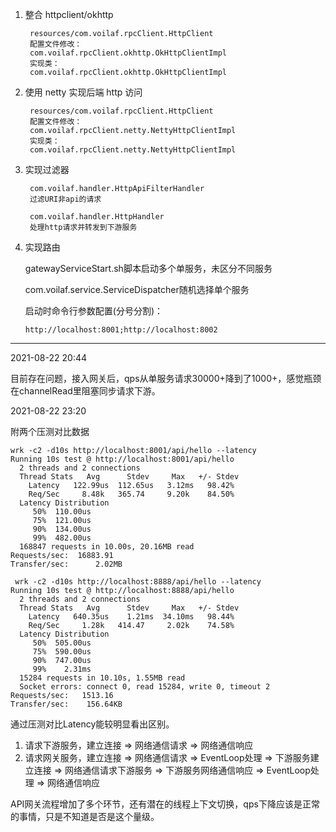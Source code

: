 1. 整合 httpclient/okhttp

        resources/com.voilaf.rpcClient.HttpClient
        配置文件修改：
        com.voilaf.rpcClient.okhttp.OkHttpClientImpl
        实现类：
        com.voilaf.rpcClient.okhttp.OkHttpClientImpl

2. 使用 netty 实现后端 http 访问

        resources/com.voilaf.rpcClient.HttpClient
        配置文件修改：
        com.voilaf.rpcClient.netty.NettyHttpClientImpl
        实现类：
        com.voilaf.rpcClient.netty.NettyHttpClientImpl

3. 实现过滤器

        com.voilaf.handler.HttpApiFilterHandler
        过滤URI非api的请求

        com.voilaf.handler.HttpHandler
        处理http请求并转发到下游服务

4. 实现路由

   gatewayServiceStart.sh脚本启动多个单服务，未区分不同服务

   com.voilaf.service.ServiceDispatcher随机选择单个服务

   启动时命令行参数配置(分号分割)：
   ```
   http://localhost:8001;http://localhost:8002
   ```

---

2021-08-22 20:44

目前存在问题，接入网关后，qps从单服务请求30000+降到了1000+，感觉瓶颈在channelRead里阻塞同步请求下游。


2021-08-22 23:20

附两个压测对比数据
```
wrk -c2 -d10s http://localhost:8001/api/hello --latency
Running 10s test @ http://localhost:8001/api/hello
  2 threads and 2 connections
  Thread Stats   Avg      Stdev     Max   +/- Stdev
    Latency   122.99us  112.65us   3.12ms   98.42%
    Req/Sec     8.48k   365.74     9.20k    84.50%
  Latency Distribution
     50%  110.00us
     75%  121.00us
     90%  134.00us
     99%  482.00us
  168847 requests in 10.00s, 20.16MB read
Requests/sec:  16883.91
Transfer/sec:      2.02MB
```

```
 wrk -c2 -d10s http://localhost:8888/api/hello --latency
Running 10s test @ http://localhost:8888/api/hello
  2 threads and 2 connections
  Thread Stats   Avg      Stdev     Max   +/- Stdev
    Latency   640.35us    1.21ms  34.10ms   98.44%
    Req/Sec     1.28k   414.47     2.02k    74.58%
  Latency Distribution
     50%  505.00us
     75%  590.00us
     90%  747.00us
     99%    2.31ms
  15284 requests in 10.10s, 1.55MB read
  Socket errors: connect 0, read 15284, write 0, timeout 2
Requests/sec:   1513.16
Transfer/sec:    156.64KB
```

通过压测对比Latency能较明显看出区别。
1. 请求下游服务，建立连接 => 网络通信请求 => 网络通信响应
2. 请求网关服务，建立连接 => 网络通信请求 => EventLoop处理 => 下游服务建立连接 => 网络通信请求下游服务 => 下游服务网络通信响应 => EventLoop处理 => 网络通信响应

API网关流程增加了多个环节，还有潜在的线程上下文切换，qps下降应该是正常的事情，只是不知道是否是这个量级。
